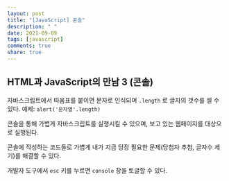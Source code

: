 ```yaml
---
layout: post
title: "[JavaScript] 콘솔"
description: " "
date: 2021-09-09
tags: [javascript]
comments: true
share: true
---
```


## HTML과 JavaScript의 만남 3 (콘솔)

자바스크립트에서 따옴표를 붙이면 문자로 인식되며 `.length` 로 글자의 갯수를 셀 수 있다. 예제: `alert('문자열'.length)`

콘솔을 통해 가볍게 자바스크립트를 실행시킬 수 있으며, 보고 있는 웹페이지를 대상으로 실행된다.

콘솔에 작성하는 코드들로 가볍게 내가 지금 당장 필요한 문제(당첨자 추첨, 글자수 세기)를 해결할 수 있다.

개발자 도구에서 `esc` 키를 누르면 `console` 창을 토글할 수 있다.